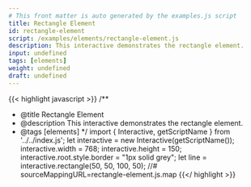 ```yaml
---
# This front matter is auto generated by the examples.js script
title: Rectangle Element
id: rectangle-element
script: /examples/elements/rectangle-element.js
description: This interactive demonstrates the rectangle element.
input: undefined
tags: [elements]
weight: undefined
draft: undefined
---
```


{{< highlight javascript >}}
/**
* @title Rectangle Element
* @description This interactive demonstrates the rectangle element.
* @tags [elements]
*/
import { Interactive, getScriptName } from '../../index.js';
let interactive = new Interactive(getScriptName());
interactive.width = 768;
interactive.height = 150;
interactive.root.style.border = "1px solid grey";
let line = interactive.rectangle(50, 50, 100, 50);
//# sourceMappingURL=rectangle-element.js.map
{{</ highlight >}}

